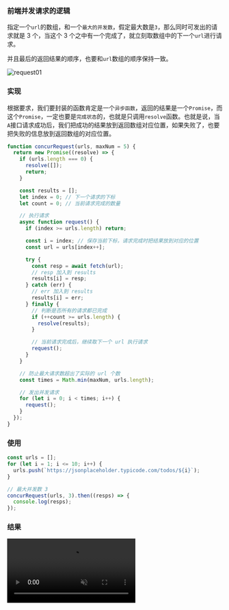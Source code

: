 ### 前端并发请求的逻辑

指定一个`url`的数组，和一个`最大的并发数`，假定最大数是`3`，那么同时可发出的请求就是 3 个，当这个 3 个之中有一个完成了，就立刻取数组中的下一个`url`进行请求。

并且最后的返回结果的顺序，也要和`url`数组的顺序保持一致。

![request01](/basic/request01.jpg)

### 实现

根据要求，我们要封装的函数肯定是一个`异步函数`，返回的结果是一个`Promise`，而这个`Promise`，一定也要是`完成状态`的，也就是只调用`resolve`函数。也就是说，当`A`接口请求成功后，我们把成功的结果放到返回数组对应位置，如果失败了，也要把失败的信息放到返回数组的对应位置。

```js
function concurRequest(urls, maxNum = 5) {
  return new Promise((resolve) => {
    if (urls.length === 0) {
      resolve([]);
      return;
    }

    const results = [];
    let index = 0; // 下一个请求的下标
    let count = 0; // 当前请求完成的数量

    // 执行请求
    async function request() {
      if (index >= urls.length) return;

      const i = index; // 保存当前下标，请求完成时把结果放到对应的位置
      const url = urls[index++];

      try {
        const resp = await fetch(url);
        // resp 加入到 results
        results[i] = resp;
      } catch (err) {
        // err 加入到 results
        results[i] = err;
      } finally {
        // 判断是否所有的请求都已完成
        if (++count >= urls.length) {
          resolve(results);
        }

        // 当前请求完成后，继续取下一个 url 执行请求
        request();
      }
    }

    // 防止最大请求数超出了实际的 url 个数
    const times = Math.min(maxNum, urls.length);

    // 发出并发请求
    for (let i = 0; i < times; i++) {
      request();
    }
  });
}
```

### 使用

```js
const urls = [];
for (let i = 1; i <= 10; i++) {
  urls.push(`https://jsonplaceholder.typicode.com/todos/${i}`);
}

// 最大并发数 3
concurRequest(urls, 3).then((resps) => {
  console.log(resps);
});
```

### 结果

<video src="/basic/request02.mov" muted autoplay="autoplay" loop="loop"></video>
